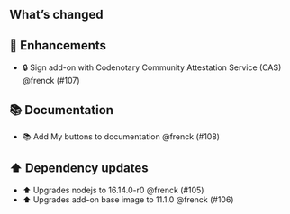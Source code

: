 ## What’s changed

## 🚀 Enhancements

- 🔒 Sign add-on with Codenotary Community Attestation Service (CAS) @frenck (#107)

## 📚 Documentation

- 📚 Add My buttons to documentation @frenck (#108)

## ⬆️ Dependency updates

- ⬆️ Upgrades nodejs to 16.14.0-r0 @frenck (#105)
- ⬆️ Upgrades add-on base image to 11.1.0 @frenck (#106)
